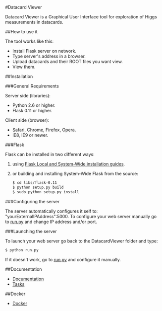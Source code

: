 #Datacard Viewer


Datacard Viewer is a Graphical User Interface tool for exploration of Higgs measurements in datacards.

##How to use it

The tool works like this:

+ Install Flask server on network.
+ Type server's address in a browser.
+ Upload datacards and their ROOT files you want view.
+ View them.

##Installation

###General Requirements

Server side (libraries):
+ Python 2.6 or higher.
+ Flask 0.11 or higher.

Client side (browser):
+ Safari, Chrome, Firefox, Opera.
+ IE8, IE9 or newer.

###Flask

Flask can be installed in two different ways:

1) using [Flask Local and System-Wide installation guides](http://flask.pocoo.org/docs/installation/#installation).

2) or building and installing System-Wide Flask from the source:

   ~~~ sh
   $ cd libs/flask-0.11
   $ python setup.py build
   $ sudo python setup.py install
   ~~~

###Configuring the server

The server automatically configures it self to: "yourExternalIPAddress":5000.
To configure your web server manually go to [run.py](run.py) and change IP address and/or port. 

###Launching the server

To launch your web server go back to the DatacardViewer folder and type:

   ~~~ sh
   $ python run.py
   ~~~
If it doesn't work, go to [run.py](run.py) and configure it manually.

##Documentation

+ [Documentation](DOCUMENTATION.md)
+ [Tasks](TASKS.md)

##Docker
+ [Docker](docker.md)